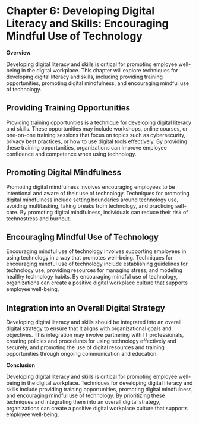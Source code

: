 Chapter 6: Developing Digital Literacy and Skills: Encouraging Mindful Use of Technology
========================================================================================

**Overview**

Developing digital literacy and skills is critical for promoting employee well-being in the digital workplace. This chapter will explore techniques for developing digital literacy and skills, including providing training opportunities, promoting digital mindfulness, and encouraging mindful use of technology.

Providing Training Opportunities
--------------------------------

Providing training opportunities is a technique for developing digital literacy and skills. These opportunities may include workshops, online courses, or one-on-one training sessions that focus on topics such as cybersecurity, privacy best practices, or how to use digital tools effectively. By providing these training opportunities, organizations can improve employee confidence and competence when using technology.

Promoting Digital Mindfulness
-----------------------------

Promoting digital mindfulness involves encouraging employees to be intentional and aware of their use of technology. Techniques for promoting digital mindfulness include setting boundaries around technology use, avoiding multitasking, taking breaks from technology, and practicing self-care. By promoting digital mindfulness, individuals can reduce their risk of technostress and burnout.

Encouraging Mindful Use of Technology
-------------------------------------

Encouraging mindful use of technology involves supporting employees in using technology in a way that promotes well-being. Techniques for encouraging mindful use of technology include establishing guidelines for technology use, providing resources for managing stress, and modeling healthy technology habits. By encouraging mindful use of technology, organizations can create a positive digital workplace culture that supports employee well-being.

Integration into an Overall Digital Strategy
--------------------------------------------

Developing digital literacy and skills should be integrated into an overall digital strategy to ensure that it aligns with organizational goals and objectives. This integration may involve partnering with IT professionals, creating policies and procedures for using technology effectively and securely, and promoting the use of digital resources and training opportunities through ongoing communication and education.

**Conclusion**

Developing digital literacy and skills is critical for promoting employee well-being in the digital workplace. Techniques for developing digital literacy and skills include providing training opportunities, promoting digital mindfulness, and encouraging mindful use of technology. By prioritizing these techniques and integrating them into an overall digital strategy, organizations can create a positive digital workplace culture that supports employee well-being.
